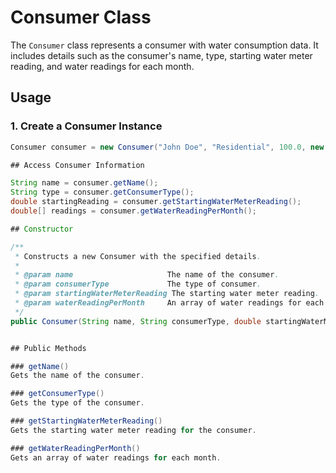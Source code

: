 # Consumer Class

The `Consumer` class represents a consumer with water consumption data. It includes details such as the consumer's name, type, starting water meter reading, and water readings for each month.

## Usage

### 1. Create a Consumer Instance

```java
Consumer consumer = new Consumer("John Doe", "Residential", 100.0, new double[]{25.0, 30.0, 22.5, 18.0});

## Access Consumer Information

String name = consumer.getName();
String type = consumer.getConsumerType();
double startingReading = consumer.getStartingWaterMeterReading();
double[] readings = consumer.getWaterReadingPerMonth();

## Constructor

/**
 * Constructs a new Consumer with the specified details.
 *
 * @param name                     The name of the consumer.
 * @param consumerType             The type of consumer.
 * @param startingWaterMeterReading The starting water meter reading.
 * @param waterReadingPerMonth     An array of water readings for each month.
 */
public Consumer(String name, String consumerType, double startingWaterMeterReading, double[] waterReadingPerMonth);


## Public Methods

### getName()
Gets the name of the consumer.

### getConsumerType()
Gets the type of the consumer.

### getStartingWaterMeterReading()
Gets the starting water meter reading for the consumer.

### getWaterReadingPerMonth()
Gets an array of water readings for each month.
